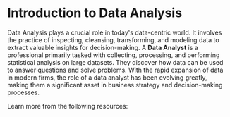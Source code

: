 # Introduction to Data Analysis

Data Analysis plays a crucial role in today's data-centric world. It involves the practice of inspecting, cleansing, transforming, and modeling data to extract valuable insights for decision-making. A **Data Analyst** is a professional primarily tasked with collecting, processing, and performing statistical analysis on large datasets. They discover how data can be used to answer questions and solve problems. With the rapid expansion of data in modern firms, the role of a data analyst has been evolving greatly, making them a significant asset in business strategy and decision-making processes.

Learn more from the following resources: